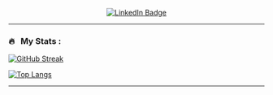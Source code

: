 
<div id="badges">
  <p align="center">
    <a href="your-linkedin-URL">
      <img src="https://img.shields.io/badge/LinkedIn-blue?style=for-the-badge&logo=linkedin&logoColor=white" alt="LinkedIn Badge"/>
    </a>
  </p>
</div>

---

### 🔥 &nbsp; My Stats :

[![GitHub Streak](http://github-readme-streak-stats.herokuapp.com?user=garingor&theme=dark&background=000000)](https://git.io/streak-stats)

[![Top Langs](https://github-readme-stats.vercel.app/api/top-langs/?username=garingor&layout=compact&theme=vision-friendly-dark)](https://github.com/anuraghazra/github-readme-stats)

---
